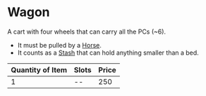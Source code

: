 # Wagon

A cart with four wheels that can carry all the PCs (~6).

- It must be pulled by a [Horse](Horse,%20Draft.md).
- It counts as a [Stash](../../../Player%20Characters/Derived%20Statistics/Stash.md) that can hold anything smaller than a bed.

| Quantity of Item |  Slots | Price |
| ---------------- | ------ | ----- |
| 1                | --     | 250   |
